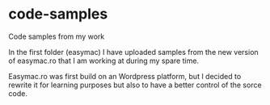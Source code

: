 code-samples
============

Code samples from my work

In the first folder (easymac) I have uploaded samples from the new version of easymac.ro that I am working at during my spare time.

Easymac.ro was first build on an Wordpress platform, but I decided to rewrite it for learning purposes but also to have a better control of the sorce code.
